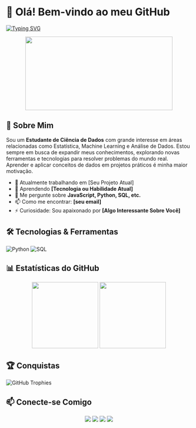# 👋 Olá! Bem-vindo ao meu GitHub

[![Typing SVG](https://readme-typing-svg.herokuapp.com?color=%2336BCF7&size=25&center=true&vCenter=true&width=600&lines=Data+Scientist;Business+Intelligence;Metabase)](https://git.io/typing-svg)

<p align="center">
  <img src="https://media.giphy.com/media/qgQUggAC3Pfv687qPC/giphy.gif" width="400" height="200"/>
</p>

## 🚀 Sobre Mim

Sou um **Estudante de Ciência de Dados** com grande interesse em áreas relacionadas como Estatística, Machine Learning e Análise de Dados. Estou sempre em busca de expandir meus conhecimentos, explorando novas ferramentas e tecnologias para resolver problemas do mundo real. Aprender e aplicar conceitos de dados em projetos práticos é minha maior motivação.

- 🔭 Atualmente trabalhando em [Seu Projeto Atual]
- 🌱 Aprendendo **[Tecnologia ou Habilidade Atual]**
- 💬 Me pergunte sobre **JavaScript, Python, SQL, etc.**
- 📫 Como me encontrar: **[seu email]**
- ⚡ Curiosidade: Sou apaixonado por **[Algo Interessante Sobre Você]**

## 🛠️ Tecnologias & Ferramentas

![Python](https://img.shields.io/badge/-Python-333333?style=flat&logo=python)
![SQL](https://img.shields.io/badge/-SQL-333333?style=flat&logo=postgresql)

## 📊 Estatísticas do GitHub

<p align="center">
  <img height="180em" src="https://github-readme-stats.vercel.app/api?username=SeuUsuario&show_icons=true&theme=radical&count_private=true" />
  <img height="180em" src="https://github-readme-stats.vercel.app/api/top-langs/?username=SeuUsuario&layout=compact&theme=radical" />
</p>

## 🏆 Conquistas

![GitHub Trophies](https://github-profile-trophy.vercel.app/?username=SeuUsuario&theme=radical&no-bg=true&no-frame=true&column=7)

## 📫 Conecte-se Comigo

<p align="center">
  <a href="https://www.linkedin.com/in/seulinkedin/"><img src="https://img.shields.io/badge/-LinkedIn-0e76a8?style=flat&logo=Linkedin&logoColor=white"/></a>
  <a href="mailto:seuemail@example.com"><img src="https://img.shields.io/badge/-Gmail-red?style=flat&logo=Gmail&logoColor=white"/></a>
  <a href="https://twitter.com/seutwitter"><img src="https://img.shields.io/badge/-Twitter-1DA1F2?style=flat&logo=twitter&logoColor=white"/></a>
  <a href="https://github.com/SeuUsuario"><img src="https://img.shields.io/badge/-GitHub-333333?style=flat&logo=github"/></a>
</p>
